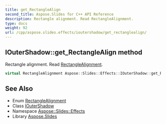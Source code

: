 ```yaml
---
title: get_RectangleAlign
second_title: Aspose.Slides for C++ API Reference
description: Rectangle alignment. Read RectangleAlignment.
type: docs
weight: 92
url: /cpp/aspose.slides.effects/ioutershadow/get_rectanglealign/
---
```

## IOuterShadow::get_RectangleAlign method


Rectangle alignment. Read [RectangleAlignment](../../../aspose.slides/rectanglealignment/).

```cpp
virtual RectangleAlignment Aspose::Slides::Effects::IOuterShadow::get_RectangleAlign()=0
```

## See Also

* Enum [RectangleAlignment](../../../aspose.slides/rectanglealignment/)
* Class [IOuterShadow](../)
* Namespace [Aspose::Slides::Effects](../../)
* Library [Aspose.Slides](../../../)
